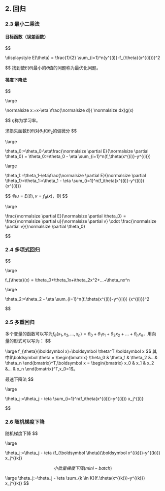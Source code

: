 ## 2. 回归

### 2.3 最小二乘法

#### 目标函数（误差函数）
$$

\displaystyle E(\theta) = \frac{1}{2} \sum_{i=1}^n(y^{(i)}-f_{\theta}(x^{(i)}))^2

$$
找到使$E(\theta)$最小的$\theta$值的问题称为最优化问题。

#### 梯度下降法
$$

\large

\normalsize x:=x-\eta \frac{\normalsize d}{ \normalsize dx}g(x) 

$$
$\eta$称为学习率。

求损失函数$E(\theta)$对$\theta_1$和$\theta_2$的偏微分
$$

\large

\theta_0:=\theta_0-\eta\frac{\normalsize \partial E}{\normalsize \partial \theta_0} = \theta_0:=\theta_0 - \eta \sum_{i=1}^n(f_\theta(x^{(i)}-y^{(i)})

$$
$$

\large

\theta_1:=\theta_1-\eta\frac{\normalsize \partial E}{\normalsize \partial \theta_1}=\theta_1:=\theta_1 - \eta \sum_{i=1}^n(f_\theta(x^{(i)}-y^{(i)}) {x^{(i)}}

$$
令$u = E(\theta),v = f_{\theta}(x)$，则
$$

\large 

\frac{\normalsize \partial E}{\normalsize \partial \theta_0} = \frac{\normalsize \partial u}{\normalsize \partial v} \cdot \frac{\normalsize \partial v}{\normalsize \partial \theta_0} 

$$
### 2.4 多项式回归
$$

\large 

f_{\theta}(x) = \theta_0+\theta_1x+\theta_2x^2+...+\theta_nx^n

$$
$$

\large

\theta_2:=\theta_2 - \eta \sum_{i=1}^n(f_\theta(x^{(i)}-y^{(i)}) {x^{(i)}}^2

$$
### 2.5 多重回归

多个变量的函数可以写为$f_{\theta}(x_1,x_2,...,x_n) = \theta_0 + \theta_1x_1 + \theta_2x_2 + ... + \theta_nx_n$，用向量的形式可以写为：
$$

\large
f_{\theta}(\boldsymbol x)=\boldsymbol \theta^T \boldsymbol x
$$
其中$\boldsymbol \theta = \begin{bmatrix} \theta_0 & \theta_1 & \theta_2 &...& \theta_n \end{bmatrix}^T,\boldsymbol x = \begin{bmatrix} x_0 & x_1 & x_2 &... & x_n \end{bmatrix}^T,x_0=1$。

最速下降法
$$

\large

\theta_j:=\theta_j - \eta \sum_{i=1}^n(f_\theta(x^{(i)})-y^{(i)}) x_j^{(i)}

$$

### 2.6 随机梯度下降
随机梯度下降
$$

\large

\theta_j:=\theta_j - \eta (f_{\boldsymbol \theta}(\boldsymbol x^{(k)})-y^{(k)}) x_j^{(k)}

$$
小批量梯度下降(mini-batch)
$$

\large
\theta_j:=\theta_j - \eta \sum_{k \in K}(f_\theta(x^{(k)})-y^{(k)}) x_j^{(k)}
$$